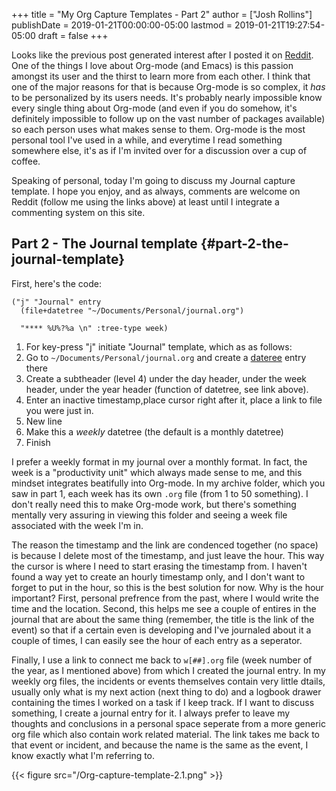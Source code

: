 +++
title = "My Org Capture Templates - Part 2"
author = ["Josh Rollins"]
publishDate = 2019-01-21T00:00:00-05:00
lastmod = 2019-01-21T19:27:54-05:00
draft = false
+++

Looks like the previous post generated interest after I posted it on [Reddit](https://www.reddit.com/r/orgmode/comments/agxe8n/my%5Forgmode%5Ftemplates%5Fpart%5Fone%5Fany%5Finterest%5Fin%5Fmore/). One of the things I love about Org-mode (and Emacs) is this passion amongst its user and the thirst to learn more from each other. I think that one of the major reasons for that is because Org-mode is so complex, it _has_ to be personalized by  its users needs. It's probably nearly impossible know every single thing about Org-mode (and even if you do somehow, it's definitely impossible to follow up on the vast number of packages available) so each person uses what makes sense to them. Org-mode is the most personal tool I've used in a while, and everytime I read something somewhere else, it's as if I'm invited over for a discussion over a cup of coffee.

<!--more-->

Speaking of personal, today I'm going to discuss my Journal capture template. I hope you enjoy, and as always, comments are welcome on Reddit (follow me using the links above) at least until I integrate a commenting system on this site.


## Part 2 - The Journal template {#part-2-the-journal-template}

First, here's the code:

```emacs-lisp
("j" "Journal" entry
  (file+datetree "~/Documents/Personal/journal.org")

  "**** %U%?%a \n" :tree-type week)
```

1.  For key-press "j" initiate "Journal" template, which as as follows:
2.  Go to `~/Documents/Personal/journal.org` and create a [dateree](https://orgmode.org/manual/Template-elements.html#DOCF82) entry there
3.  Create a subtheader (level 4) under the day header, under the week header, under the year header (function of datetree, see link above).
4.  Enter an inactive timestamp,place cursor right after it, place a link to file you were just in.
5.  New line
6.  Make this a _weekly_ datetree (the default is a monthly datetree)
7.  Finish

I prefer a weekly format in my journal over a monthly format. In fact, the week is a "productivity unit" which always made sense to me, and this mindset integrates beatifully into Org-mode. In my archive folder, which you saw in part 1, each week has its own `.org` file (from 1 to 50 something). I don't really need this to make Org-mode work, but there's something mentally very assuring in viewing this folder and seeing a week file associated with the week I'm in.

The reason the timestamp and the link are condenced together (no space) is because I delete most of the timestamp, and just leave the hour. This way the cursor is where I need to start erasing the timestamp from. I haven't found a way yet to create an hourly timestamp only, and I don't want to forget to put in the hour, so this is the best solution for now. Why is the hour important? First, personal prefrence from the past, where I would write the time and the location. Second, this helps me see a couple of entires in the journal that are about the same thing (remember, the title is the link of the event) so that if a certain even is developing and I've journaled about it a couple of times, I can easily see the hour of each entry as a seperator.

Finally, I use a link to connect me back to `w[##].org` file (week number of the year, as I mentioned above) from which I created the journal entry. In my weekly org files, the incidents or events themselves contain very little dtails, usually only what is my next action (next thing to do) and a logbook drawer containing the times I worked on a task if I keep track. If I want to discuss something, I create a journal entry for it. I always prefer to leave my thoughts and conclusions in a personal space seperate from a more generic org file which also contain work related material. The link takes me back to that event or incident, and because the name is the same as the event, I know exactly what I'm referring to.

{{< figure src="/Org-capture-template-2.1.png" >}}